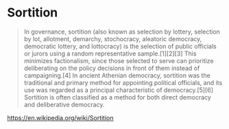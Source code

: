 # Sortition

> In governance, sortition (also known as selection by lottery, selection by lot, allotment, demarchy, stochocracy, aleatoric democracy, democratic lottery, and lottocracy) is the selection of public officials or jurors using a random representative sample.[1][2][3] This minimizes factionalism, since those selected to serve can prioritize deliberating on the policy decisions in front of them instead of campaigning.[4] In ancient Athenian democracy, sortition was the traditional and primary method for appointing political officials, and its use was regarded as a principal characteristic of democracy.[5][6] Sortition is often classified as a method for both direct democracy and deliberative democracy. 

<https://en.wikipedia.org/wiki/Sortition>